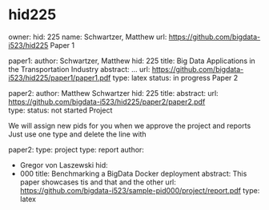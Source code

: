 # hid225

owner:
    hid: 225
    name: Schwartzer, Matthew
    url: https://github.com/bigdata-i523/hid225 
Paper 1

paper1:
   author: Schwartzer, Matthew
   hid: 225
   title: Big Data Applications in the Transportation Industry
   abstract: ...
   url: https://github.com/bigdata-i523/hid225/paper1/paper1.pdf
   type: latex
   status: in progress
Paper 2

paper2:
   author: Matthew Schwartzer
   hid: 225
   title: 
   abstract: 
   url: https://github.com/bigdata-i523/hid225/paper2/paper2.pdf   
   type: 
   status: not started
Project

We will assign new pids for you when we approve the project and reports
Just use one type and delete the line with

paper2:
   type: project
   type: report
   author: 
   - Gregor von Laszewski
   hid:
   - 000
   title: Benchmarking a BigData Docker deployment
   abstract: This paper showcases tis and that and the other 
   url: https://github.com/bigdata-i523/sample-pid000/project/report.pdf
   type: latex
